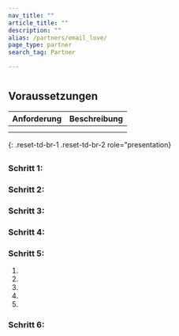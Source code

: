 ```yaml
---
nav_title: ""
article_title: ""
description: ""
alias: /partners/email_love/
page_type: partner
search_tag: Partner

---
```


# 

>  

## Voraussetzungen

| Anforderung            | Beschreibung                                                      |
|------------------------|------------------------------------------------------------------|
|  |  |
|  |   |
{: .reset-td-br-1 .reset-td-br-2 role="presentation}

## 

### Schritt 1: 

 

### Schritt 2: 



### Schritt 3: 





### Schritt 4: 

 



### Schritt 5: 

1.  
2. 
3. 
4. 
5. 



### Schritt 6: 

 

## 

 
